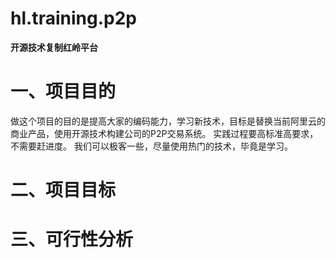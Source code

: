 # hl.training.p2p
**开源技术复制红岭平台**
# 一、项目目的
做这个项目的目的是提高大家的编码能力，学习新技术，目标是替换当前阿里云的商业产品，使用开源技术构建公司的P2P交易系统。
实践过程要高标准高要求，不需要赶进度。
我们可以极客一些，尽量使用热门的技术，毕竟是学习。
# 二、项目目标

# 三、可行性分析